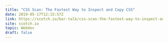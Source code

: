```yaml
---
title: "CSS Scan: The Fastest Way to Inspect and Copy CSS"
date: 2019-05-17T12:15:57Z
link: https://scotch.io/bar-talk/css-scan-the-fastest-way-to-inspect-and-copy-css?utm_medium=RSS&utm_source=hune
site: scotch.io
topic: Webdev
draft: false
---
```

